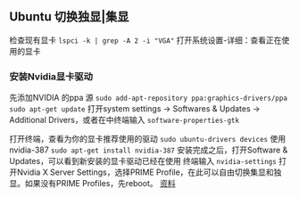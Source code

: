 ## Ubuntu 切换独显|集显

检查现有显卡
`lspci -k | grep -A 2 -i "VGA"`
打开系统设置-详细：查看正在使用的显卡
### 安装Nvidia显卡驱动
先添加NVIDIA 的ppa 源
`sudo add-apt-repository ppa:graphics-drivers/ppa`
`sudo apt-get update`
打开system settings -> Softwares & Updates -> Additional Drivers，或者在中终端输入
`software-properties-gtk`

打开终端，查看为你的显卡推荐使用的驱动
`sudo ubuntu-drivers devices`
使用nvidia-387
`sudo apt-get install nvidia-387`
安装完成之后，打开Software & Updates，可以看到新安装的显卡驱动已经在使用
终端输入
`nvidia-settings`
打开Nvidia X Server Settings，选择PRIME Profile，在此可以自由切换集显和独显。如果没有PRIME Profiles，先reboot。
[资料](https://www.jianshu.com/p/85cbb0258d32)
